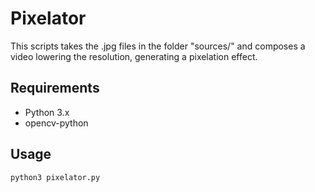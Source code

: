 # Pixelator

This scripts takes the .jpg files in the folder "sources/" and composes a video lowering the resolution, generating a pixelation effect.

## Requirements

* Python 3.x
* opencv-python

## Usage

```bash
python3 pixelator.py
```
